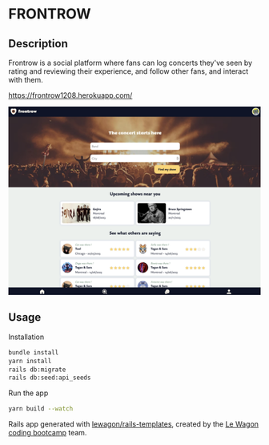 # FRONTROW

## Description

Frontrow is a social platform where fans can log concerts they've seen by rating and reviewing their experience, and follow other fans, and interact with them.

https://frontrow1208.herokuapp.com/

![Frontrow landing page](/app/assets/images/Frontrow_landing.png?raw=true)

## Usage

Installation
```bash
bundle install
yarn install
rails db:migrate
rails db:seed:api_seeds
```
Run the app
```bash
yarn build --watch
```

Rails app generated with [lewagon/rails-templates](https://github.com/lewagon/rails-templates), created by the [Le Wagon coding bootcamp](https://www.lewagon.com) team.
